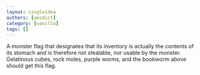 ```yaml
---
layout: singleidea
authors: [aosdict]
category: [vanilla]
tags: []
---
```

A monster flag that designates that its inventory is actually the contents of its stomach and is therefore not stealable, nor usable by the monster. Gelatinous cubes, rock moles, purple worms, and the bookworm above should get this flag.
